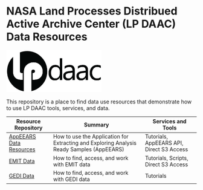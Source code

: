 # NASA Land Processes Distribued Active Archive Center (LP DAAC) Data Resources  

<img src="img/lpdaac-logo-black.png" width="50%" height="50%">  

This repository is a place to find data use resources that demonstrate how to use LP DAAC tools, services, and data.  

| Resource Repository | Summary | Services and Tools |
|----|-----|----|
|[AppEEARS Data Resources](https://github.com/nasa/AppEEARS-Data-Resources) |How to use the Application for Extracting and Exploring Analysis Ready Samples (AppEEARS) |Tutorials, AppEEARS API, Direct S3 Access |
|[EMIT Data](https://github.com/nasa/EMIT-Data-Resources) |How to find, access, and work with EMIT data |Tutorials, Scripts, Direct S3 Access |
|[GEDI Data](https://github.com/nasa/GEDI-Data-Resources) |How to find, access, and work with GEDI data |Tutorials |
